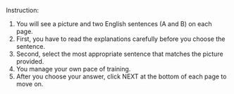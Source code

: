 Instruction:
1.  You will see a picture and two English sentences (A and B) on each page.
2.  First, you have to read the explanations carefully before you choose the sentence.
3.  Second, select the most appropriate sentence that matches the picture provided.
4.  You manage your own pace of training.
5.  After you choose your answer, click NEXT at the bottom of each page to move on.